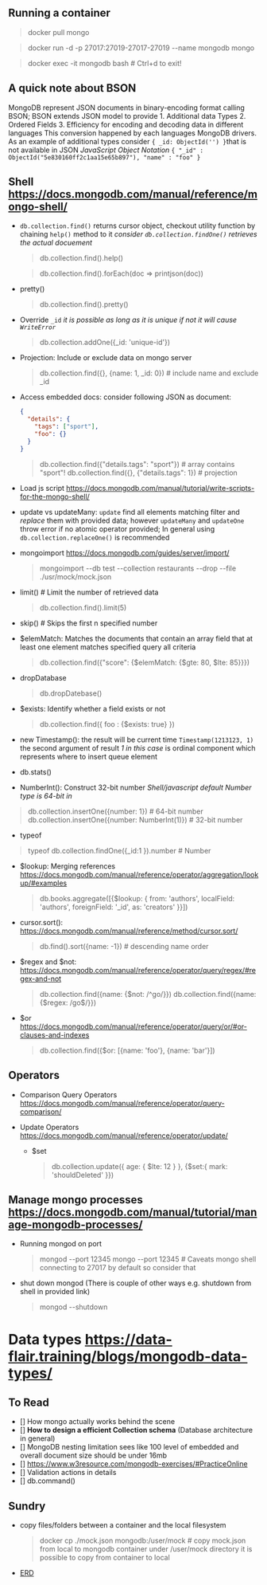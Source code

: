 ## Running a container

> docker pull mongo

> docker run -d -p 27017:27019-27017-27019 --name mongodb mongo

> docker exec -it mongodb bash # Ctrl+d to exit!

## A quick note about BSON

MongoDB represent JSON documents in binary-encoding format calling BSON; BSON extends JSON model to provide 1. Additional data Types 2. Ordered Fields 3. Efficiency for encoding and decoding data in different languages
This conversion happened by each languages MongoDB drivers. As an example of additional types consider `{ _id: ObjectId('') }`that is not available in JSON _JavaScript Object Notation_
`{ "_id" : ObjectId("5e830160ff2c1aa15e65b897"), "name" : "foo" }`

## Shell https://docs.mongodb.com/manual/reference/mongo-shell/

- `db.collection.find()` returns cursor object, checkout utility function by chaining `help()` method to it _consider `db.collection.findOne()` retrieves the actual docuement_

  > db.collection.find().help()

  > db.collection.find().forEach(doc => printjson(doc))

- pretty()

  > db.collection.find().pretty()

- Override `_id` _it is possible as long as it is unique if not it will cause `WriteError`_

  > db.collection.addOne({\_id: 'unique-id'})

- Projection: Include or exclude data on mongo server

  > db.collection.find({}, {name: 1, \_id: 0}) # include name and exclude \_id

- Access embedded docs:
  consider following JSON as document:

  ```json
  {
    "details": {
      "tags": ["sport"],
      "foo": {}
    }
  }
  ```

  > db.collection.find({"details.tags": "sport"}) # array contains "sport"!
  > db.collection.find({}, {"details.tags": 1}) # projection

- Load js script https://docs.mongodb.com/manual/tutorial/write-scripts-for-the-mongo-shell/

- update vs updateMany: `update` find all elements matching filter and _replace_ them with provided data; however `updateMany` and `updateOne` throw error if no atomic operator provided; In general using `db.collection.replaceOne()` is recommended

- mongoimport https://docs.mongodb.com/guides/server/import/

  > mongoimport --db test --collection restaurants --drop --file ./usr/mock/mock.json

- limit() # Limit the number of retrieved data

  > db.collection.find().limit(5)

- skip() # Skips the first n specified number

- \$elemMatch: Matches the documents that contain an array field that at least one element matches specified query all criteria

  > db.collection.find({"score": {$elemMatch: {$gte: 80, \$lte: 85}}})

- dropDatabase

  > db.dropDatebase()

- \$exists: Identify whether a field exists or not

  > db.collection.find({ foo : {\$exists: true} })

- new Timestamp(): the result will be current time `Timestamp(1213123, 1)` the second argument of result _1 in this case_ is ordinal component which represents where to insert queue element

- db.stats()

- NumberInt(): Construct 32-bit number _Shell/javascript default Number type is 64-bit in_

> db.collection.insertOne({number: 1}) # 64-bit number
> db.collection.insertOne({number: NumberInt(1)}) # 32-bit number

- typeof

> typeof db.collection.findOne({\_id:1 }).number # Number

- \$lookup: Merging references https://docs.mongodb.com/manual/reference/operator/aggregation/lookup/#examples

  > db.books.aggregate([{$lookup: { from: 'authors', localField: 'authors', foreignField: '\_id', as: 'creators' }}])

- cursor.sort(): https://docs.mongodb.com/manual/reference/method/cursor.sort/

  > db.find().sort({name: -1}) # descending name order

- \$regex and \$not: https://docs.mongodb.com/manual/reference/operator/query/regex/#regex-and-not

  > db.collection.find({name: {$not: /^go/}})
  > db.collection.find({name: {$regex: /go\$/}})

- \$or https://docs.mongodb.com/manual/reference/operator/query/or/#or-clauses-and-indexes
  
  > db.collection.find({\$or: [{name: 'foo'}, {name: 'bar'}])

## Operators

- Comparison Query Operators https://docs.mongodb.com/manual/reference/operator/query-comparison/

- Update Operators https://docs.mongodb.com/manual/reference/operator/update/
  - \$set
    > db.collection.update({ age: { $lte: 12 } }, {$set:{ mark: 'shouldDeleted' }})

## Manage mongo processes https://docs.mongodb.com/manual/tutorial/manage-mongodb-processes/

- Running mongod on port

  > mongod --port 12345
  > mongo --port 12345 # Caveats mongo shell connecting to 27017 by default so consider that

- shut down mongod (There is couple of other ways e.g. shutdown from shell in provided link)
  > mongod --shutdown

# Data types https://data-flair.training/blogs/mongodb-data-types/

## To Read

- [] How mongo actually works behind the scene
- [] **How to design a efficient Collection schema** (Database architecture in general)
- [] MongoDB nesting limitation sees like 100 level of embedded and overall document size should be under 16mb
- [] https://www.w3resource.com/mongodb-exercises/#PracticeOnline
- [] Validation actions in details
- [] db.command()

## Sundry

- copy files/folders between a container and the local filesystem

  > docker cp ./mock.json mongodb:/user/mock # copy mock.json from local to mongodb container under /user/mock directory it is possible to copy from container to local

- [ERD](https://www.lucidchart.com/pages/ER-diagram-symbols-and-meaning)
